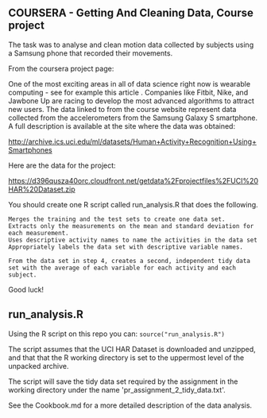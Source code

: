 ## COURSERA - Getting And Cleaning Data, Course project

The task was to analyse and clean motion data collected by subjects using a Samsung phone that recorded their movements.

From the coursera project page:

One of the most exciting areas in all of data science right now is wearable computing - see for example this article . Companies like Fitbit, Nike, and Jawbone Up are racing to develop the most advanced algorithms to attract new users. The data linked to from the course website represent data collected from the accelerometers from the Samsung Galaxy S smartphone. A full description is available at the site where the data was obtained:

http://archive.ics.uci.edu/ml/datasets/Human+Activity+Recognition+Using+Smartphones

Here are the data for the project:

https://d396qusza40orc.cloudfront.net/getdata%2Fprojectfiles%2FUCI%20HAR%20Dataset.zip

 You should create one R script called run_analysis.R that does the following. 

    Merges the training and the test sets to create one data set.
    Extracts only the measurements on the mean and standard deviation for each measurement. 
    Uses descriptive activity names to name the activities in the data set
    Appropriately labels the data set with descriptive variable names. 

    From the data set in step 4, creates a second, independent tidy data set with the average of each variable for each activity and each subject.

Good luck!

## run_analysis.R

Using the R script on this repo you can: 
`source("run_analysis.R")`

The script assumes that the UCI HAR Dataset is downloaded and unzipped, and that that the R working directory is set to the uppermost level of the unpacked archive.

The script will save the tidy data set required by the assignment in the working directory under the name 'pr_assignment_2_tidy_data.txt'.

See the Cookbook.md for a more detailed description of the data analysis.